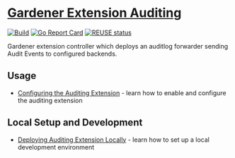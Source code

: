 # [Gardener Extension Auditing](https://gardener.cloud)

[![Build](https://github.com/gardener/gardener-extension-auditing/actions/workflows/non-release.yaml/badge.svg)](https://github.com/gardener/gardener-extension-auditing/actions/workflows/non-release.yaml)
[![Go Report Card](https://goreportcard.com/badge/github.com/gardener/gardener-extension-auditing)](https://goreportcard.com/report/github.com/gardener/gardener-extension-auditing)
[![REUSE status](https://api.reuse.software/badge/github.com/gardener/gardener-extension-auditing)](https://api.reuse.software/info/github.com/gardener/gardener-extension-auditing)

Gardener extension controller which deploys an auditlog forwarder sending Audit Events to configured backends.

## Usage

- [Configuring the Auditing Extension](docs/usage/configuration.md) - learn how to enable and configure the auditing extension

## Local Setup and Development

- [Deploying Auditing Extension Locally](docs/development/getting-started-locally.md) - learn how to set up a local development environment

